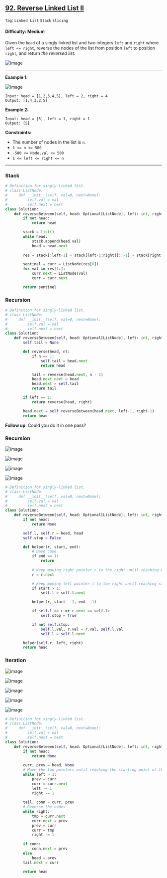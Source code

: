 ## [92. Reverse Linked List II](https://leetcode.com/problems/reverse-linked-list-ii/)

```Tag```: ```Linked List``` ```Stack``` ```Slicing```

#### Difficulty: Medium

Given the ```head``` of a singly linked list and two integers ```left``` and ```right``` where ```left <= right```, reverse the nodes of the list from position ```left``` to position ```right```, and return _the reversed list_.

![image](https://github.com/quananhle/Python/assets/35042430/9b0aa32c-6fd9-4e46-95bb-15d58670b114)

---

__Example 1__:

![image](https://assets.leetcode.com/uploads/2021/02/19/rev2ex2.jpg)
```
Input: head = [1,2,3,4,5], left = 2, right = 4
Output: [1,4,3,2,5]
```

__Example 2:__
```
Input: head = [5], left = 1, right = 1
Output: [5]
```

__Constraints:__

- The number of nodes in the list is ```n```.
- ```1 <= n <= 500```
- ```-500 <= Node.val <= 500```
- ```1 <= left <= right <= n```
 
---

### Stack

```Python
# Definition for singly-linked list.
# class ListNode:
#     def __init__(self, val=0, next=None):
#         self.val = val
#         self.next = next
class Solution:
    def reverseBetween(self, head: Optional[ListNode], left: int, right: int) -> Optional[ListNode]:
        if not head:
            return head

        stack = list()
        while head:
            stack.append(head.val)
            head = head.next
        
        res = stack[:left-1] + stack[left-1:right][::-1] + stack[right:]

        sentinel = curr = ListNode(res[0])
        for val in res[1:]:
            curr.next = ListNode(val)
            curr = curr.next

        return sentinel
```

### Recursion

```Python
# Definition for singly-linked list.
# class ListNode:
#     def __init__(self, val=0, next=None):
#         self.val = val
#         self.next = next
class Solution:
    def reverseBetween(self, head: Optional[ListNode], left: int, right: int) -> Optional[ListNode]:
        self.tail = None

        def reverse(head, n):
            if n == 1:
                self.tail = head.next
                return head

            tail = reverse(head.next, n - 1)
            head.next.next = head
            head.next = self.tail
            return tail

        if left == 1:
            return reverse(head, right)

        head.next = self.reverseBetween(head.next, left-1, right-1)
        return head      
```

__Follow up__: Could you do it in one pass?

### Recursion

![image](https://leetcode.com/problems/reverse-linked-list-ii/Figures/92/recursion-1.png)

![image](https://leetcode.com/problems/reverse-linked-list-ii/Figures/92/recursion-2.png)

![image](https://leetcode.com/problems/reverse-linked-list-ii/Figures/92/recursion-3.png)

![image](https://leetcode.com/problems/reverse-linked-list-ii/Figures/92/recursion-4.png)

```Python
# Definition for singly-linked list.
# class ListNode:
#     def __init__(self, val=0, next=None):
#         self.val = val
#         self.next = next
class Solution:
    def reverseBetween(self, head: Optional[ListNode], left: int, right: int) -> Optional[ListNode]:
        if not head:
            return None

        self.l, self.r = head, head
        self.stop = False

        def helper(r, start, end):
            # Base case
            if end == 1:
                return
            
            # Keep moving right pointer r to the right until reaching end boundary
            r = r.next

            # Keep moving left pointer l to the right until reaching start boundary
            if start > 1:
                self.l = self.l.next

            helper(r, start - 1, end - 1)

            if self.l == r or r.next == self.l:
                self.stop = True

            if not self.stop:
                self.l.val, r.val = r.val, self.l.val
                self.l = self.l.next

        helper(self.r, left, right)
        return head 
```

### Iteration

![image](https://leetcode.com/problems/reverse-linked-list-ii/Figures/92/iterative-1.png)

![image](https://leetcode.com/problems/reverse-linked-list-ii/Figures/92/iterative-2.png)

![image](https://leetcode.com/problems/reverse-linked-list-ii/Figures/92/iterative-3.png)

![image](https://leetcode.com/problems/reverse-linked-list-ii/Figures/92/iterative-4.png)

![image](https://leetcode.com/problems/reverse-linked-list-ii/Figures/92/iterative-5.png)

```Python
# Definition for singly-linked list.
# class ListNode:
#     def __init__(self, val=0, next=None):
#         self.val = val
#         self.next = next
class Solution:
    def reverseBetween(self, head: Optional[ListNode], left: int, right: int) -> Optional[ListNode]:
        if not head:
            return None
        
        curr, prev = head, None
        # Move the two pointers until reaching the starting point of the sublist
        while left > 1:
            prev = curr
            curr = curr.next
            left -= 1
            right -= 1
        
        tail, conn = curr, prev
        # Reverse the nodes
        while right:
            tmp = curr.next
            curr.next = prev
            prev = curr
            curr = tmp
            right -= 1
        
        if conn:
            conn.next = prev
        else:
            head = prev
        tail.next = curr
        
        return head
```
